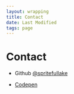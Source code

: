 ```yaml
---
layout: wrapping
title: Contact
date: Last Modified
tags: page
---
```

# Contact
* Github [@spritefullake](https://github.com/spritefullake)

* [Codepen](https://codepen.io/spritefullake)
